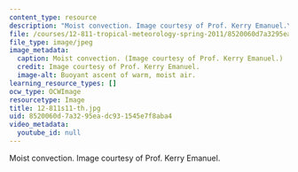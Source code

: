```yaml
---
content_type: resource
description: "Moist convection. Image courtesy of Prof. Kerry Emanuel.\r\n"
file: /courses/12-811-tropical-meteorology-spring-2011/8520060d7a3295eadc931545e7f8aba4_12-811s11-th.jpg
file_type: image/jpeg
image_metadata:
  caption: Moist convection. (Image courtesy of Prof. Kerry Emanuel.)
  credit: Image courtesy of Prof. Kerry Emanuel.
  image-alt: Buoyant ascent of warm, moist air.
learning_resource_types: []
ocw_type: OCWImage
resourcetype: Image
title: 12-811s11-th.jpg
uid: 8520060d-7a32-95ea-dc93-1545e7f8aba4
video_metadata:
  youtube_id: null
---
```

Moist convection. Image courtesy of Prof. Kerry Emanuel.

